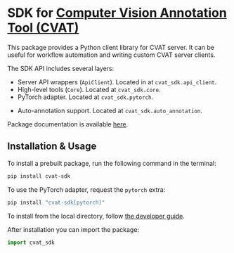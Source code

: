 # SDK for [Computer Vision Annotation Tool (CVAT)](https://github.com/cvat-ai/cvat)

This package provides a Python client library for CVAT server. It can be useful for
workflow automation and writing custom CVAT server clients.

The SDK API includes several layers:

- Server API wrappers (`ApiClient`). Located in at `cvat_sdk.api_client`.
- High-level tools (`Core`). Located at `cvat_sdk.core`.
- PyTorch adapter. Located at `cvat_sdk.pytorch`.
* Auto-annotation support. Located at `cvat_sdk.auto_annotation`.

Package documentation is available [here](https://opencv.github.io/cvat/docs/api_sdk/sdk).

## Installation & Usage

To install a prebuilt package, run the following command in the terminal:

```bash
pip install cvat-sdk
```

To use the PyTorch adapter, request the `pytorch` extra:

```bash
pip install "cvat-sdk[pytorch]"
```

To install from the local directory, follow [the developer guide](https://docs.cvat.ai/docs/api_sdk/sdk/developer_guide).

After installation you can import the package:

```python
import cvat_sdk
```
